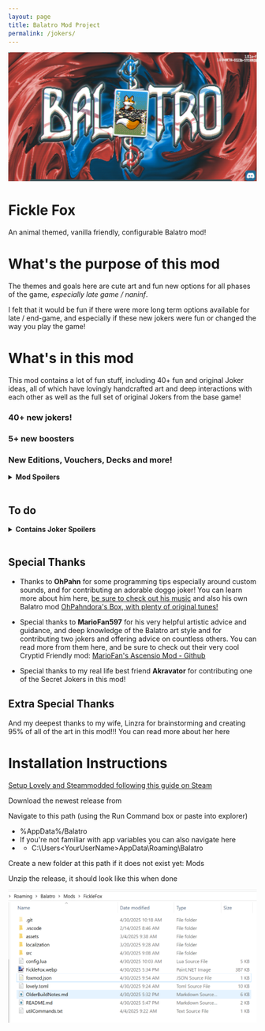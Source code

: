 ```yaml
---
layout: page
title: Balatro Mod Project
permalink: /jokers/
---
```


![](FickleFox.webp)

# Fickle Fox

An animal themed, vanilla friendly, configurable Balatro mod!

What's the purpose of this mod
====================
The themes and goals here are cute art and fun new options for all phases of the game, *especially late game / naninf*.  

I felt that it would be fun if there were more long term options available for late / end-game, and especially if these new jokers were fun or changed the way you play the game!


What's in this mod
====================
This mod contains a lot of fun stuff, including 40+ fun and original Joker ideas, all of which have lovingly handcrafted art and deep interactions with each other as well as the full set of original Jokers from the base game!  

### 40+ new jokers!
### 5+ new boosters
### New Editions, Vouchers, Decks and more!

<details>
    <summary><b>Mod Spoilers</b></summary>
    ![](jokerSample.webp)

    * Golden Repeater - a golden retriever!  Has a chance to repeat gold cards and sometimes make a copy of them!
    * Lucky Repeater - an irish setter,  Has a chance to repeat lucky cards and sometimes make a copy of them!
    * Pear Pair - a pair of birds.  gains in strength when you play multiple cards at a time, like pairs, two pairs or more
    * Fickle Fox - a fox with a stolen bag of money - fickley applies gold seals to your cards
    * Benevolance - a fox deity (love this design) - applies additional boons to your Gold Sealed cards when they are held in hand
    * A Kuma - a loveable bear with a strange connection to the number 10
    * ?????? - goes even further beyond
    * Hachiko - a dog on the subway - interacts with played 8's and 5's, like Walkie Talkie
    * Sun and Moon - a Hemmingway's Cat and Ninetailed Fox - interacts with played 9's and 6's, like Hachiko
    * Felicette - the first cat in space! Try it for yourself
    * Sonar Bat - helps you discover information about unplayed cards in your deck
    * Bandit Loach - a cute little loach fish - steals your money but sometimes upgrades your played hand
    * Holowing Owl - a holographic owl - is always enhanced and interacts nicely with enhanced cards
    * Death of Rats - every x hands, will 'kill' a played High Card.  Gains in power when allowed to trim the deck.  Resets if other than a high card is played
    * Tacocat - a cat taco - rewards played palindromes

</details><br>

## To do
<details>
    <summary><b>Contains Joker Spoilers</b></summary>
    * Fix Creeper, it should explode    
    * Replace Art Work For Eldlich
</details><br>

## Special Thanks

* Thanks to **OhPahn** for some programming tips especially around custom sounds, and for contributing an adorable doggo joker!  You can learn more about him here, [be sure to check out his music](https://linktr.ee/ohpahn) and also his own Balatro mod [OhPahndora's Box, with plenty of original tunes!](https://github.com/ohpahn/opandoras-box) 

* Special thanks to **MarioFan597** for his very helpful artistic advice and guidance, and deep knowledge of the Balatro art style and for contributing two jokers and offering advice on countless others.  You can read more from them here, and be sure to check out their very cool Cryptid Friendly mod: [MarioFan's Ascensio Mod - Github](https://github.com/MarioFan597/Ascensio)

* Special thanks to my real life best friend **Akravator** for contributing one of the Secret Jokers in this mod!

## Extra Special Thanks

And my deepest thanks to my wife, Linzra for brainstorming and creating 95% of all of the art in this mod!!! You can read more about her here

Installation Instructions
==========================

[Setup Lovely and Steammodded following this guide on Steam](https://steamcommunity.com/sharedfiles/filedetails/?id=3400691352)

Download the newest release from <x>

Navigate to this path (using the Run Command box or paste into explorer)

* %AppData%/Balatro
* If you're not familiar with app variables you can also navigate here
* * C:\Users\<YourUserName>AppData\Roaming\Balatro

Create a new folder at this path if it does not exist yet:
 Mods

Unzip the release, it should look like this when done

![](sampleDir.png)
